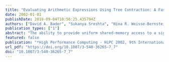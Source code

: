 ```yaml
---
title: "Evaluating Arithmetic Expressions Using Tree Contraction: A Fast and Scalable Parallel Implementation for Symmetric Multiprocessors (SMPs)"
date: 2002-01-01
publishDate: 2019-09-04T10:56:25.435794Z
authors: ["David A. Bader", "Sukanya Sreshta", "Nina R. Weisse-Bernstein"]
publication_types: ["1"]
abstract: "The ability to provide uniform shared-memory access to a significant number of processors in a single SMP node brings us much closer to the ideal PRAM parallel computer. In this paper, we develop new techniques for designing a uniform shared-memory algorithm from a PRAM algorithm and present the results of an extensive experimental study demonstrating that the resulting programs scale nearly linearly across a significant range of processors and across the entire range of instance sizes tested. This linear speedup with the number of processors is one of the first ever attained in practice for intricate combinatorial problems. The example we present in detail here is for evaluating arithmetic expression trees using the algorithmic techniques of list ranking and tree contraction; this problem is not only of interest in its own right, but is representative of a large class of irregular combinatorial problems that have simple and efficient sequential implementations and fast PRAM algorithms, but have no known efficient parallel implementations. Our results thus offer promise for bridging the gap between the theory and practice of shared-memory parallel algorithms."
featured: false
publication: "*High Performance Computing - HiPC 2002, 9th International Conference, Bangalore, India, December 18-21, 2002, Proceedings*"
url_pdf: "https://doi.org/10.1007/3-540-36265-7_7"
doi: "10.1007/3-540-36265-7_7"
---
```


